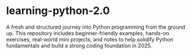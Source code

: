 # learning-python-2.0
A fresh and structured journey into Python programming from the ground up. This repository includes beginner-friendly examples, hands-on exercises, real-world mini projects, and notes to help solidify Python fundamentals and build a strong coding foundation in 2025.
